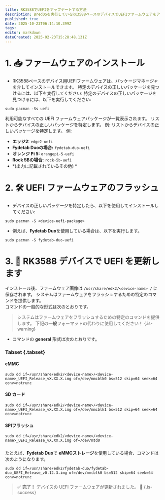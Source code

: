 ```yaml
---
title: RK3588でUEFIをアップデートする方法
description: BredOSを実行しているRK3588ベースのデバイスでUEFIファームウェアをアップデートする方法を学ぶ
published: true
date: 2025-10-23T06:14:10.399Z
tags:
editor: markdown
dateCreated: 2025-02-23T15:28:48.131Z
---
```


# 1. 📥 ファームウェアのインストール

- RK3588ベースのデバイス用UEFIファームウェアは、パッケージマネージャを介してインストールできます。 特定のデバイスの正しいパッケージを見つけるには、以下を実行してください: 特定のデバイスの正しいパッケージを見つけるには、以下を実行してください:

```
sudo pacman -Ss uefi
```

利用可能なすべての UEFI ファームウェアパッケージが一覧表示されます。 リストからデバイスの正しいパッケージを特定します。 例: リストからデバイスの正しいパッケージを特定します。 例:

- **エッジ2:** `edge2-uefi`
- **Fydetab Duoの場合:** `fydetab-duo-uefi`
- **オレンジ Pi 5:** `orangepi-5-uefi`
- **Rock 5Bの場合:** `rock-5b-uefi`
- \*(出力に記載されているその他) \*

# 2. 🛠️ UEFI ファームウェアのフラッシュ

- デバイスの正しいパッケージを特定したら、以下を使用してインストールしてください:

```
sudo pacman -S <device-uefi-package>
```

- 例えば、**Fydetab Duo**を使用している場合は、以下を実行します。

```
sudo pacman -S fydetab-duo-uefi
```

# 3. 🔄 RK3588 デバイスで UEFI を更新します

インストール後、ファームウェア画像は `/usr/share/edk2/<device-name> /` に保存されます。 システムはファームウェアをフラッシュするための特定のコマンドを提供します。\
コマンドの一般的な形式は次のとおりです。

> システムはファームウェアをフラッシュするための特定のコマンドを提供します。 下記の**一般**フォーマットの代わりに使用してください！
> {.is-warning}

- コマンドの **general** 形式は次のとおりです。

### Tabset {.tabset}

#### eMMC

```
sudo dd if=/usr/share/edk2/<device-name>/<device-name>_UEFI_Release_vX.XX.X.img of=/dev/mmcblk0 bs=512 skip=64 seek=64 conv=notrunc
```

#### SD カード

```
sudo dd if=/usr/share/edk2/<device-name>/<device-name>_UEFI_Release_vX.XX.X.img of=/dev/mmcblk1 bs=512 skip=64 seek=64 conv=notrunc
```

#### SPIフラッシュ

```
sudo dd if=/usr/share/edk2/<device-name>/<device-name>_UEFI_Release_vX.XX.X.img of=/dev/mtd0
```

###

たとえば、**Fydetab Duo**で **eMMCストレージ**を使用している場合、コマンドは次のようになります。

```
sudo dd if=/usr/share/edk2/fydetab-duo/fydetab-duo_UEFI_Release_v0.12.3.img of=/dev/mmcblk0 bs=512 skip=64 seek=64 conv=notrunc
```

> ✅ **完了！** デバイスの UEFI ファームウェアが更新されました。 🚀
> {.is-success}

